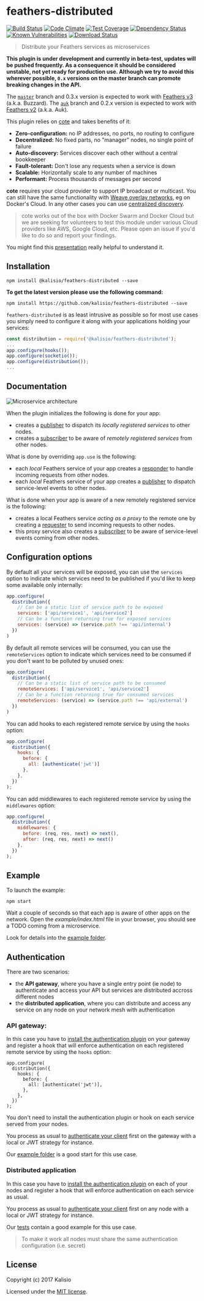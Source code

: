 # feathers-distributed

[![Build Status](https://travis-ci.org/kalisio/feathers-distributed.png?branch=master)](https://travis-ci.org/kalisio/feathers-distributed)
[![Code Climate](https://codeclimate.com/github/kalisio/feathers-distributed/badges/gpa.svg)](https://codeclimate.com/github/kalisio/feathers-distributed)
[![Test Coverage](https://codeclimate.com/github/kalisio/feathers-distributed/badges/coverage.svg)](https://codeclimate.com/github/kalisio/feathers-distributed/coverage)
[![Dependency Status](https://img.shields.io/david/kalisio/feathers-distributed.svg?style=flat-square)](https://david-dm.org/kalisio/feathers-distributed)
[![Known Vulnerabilities](https://snyk.io/test/github/kalisio/feathers-distributed/badge.svg)](https://snyk.io/test/github/kalisio/feathers-distributed)
[![Download Status](https://img.shields.io/npm/dm/@kalisio/feathers-distributed.svg?style=flat-square)](https://www.npmjs.com/package/@kalisio/feathers-distributed)

> Distribute your Feathers services as microservices

**This plugin is under development and currently in beta-test, updates will be pushed frequently.
As a consequence it should be considered unstable, not yet ready for production use.
Although we try to avoid this wherever possible, `0.x` versions on the master branch can promote breaking changes in the API.**

The [`master`](https://github.com/kalisio/feathers-distributed) branch and 0.3.x version is expected to work with [Feathers v3](https://buzzard.docs.feathersjs.com/) (a.k.a. Buzzard).
The [`auk`](https://github.com/kalisio/feathers-distributed/tree/auk) branch and 0.2.x version is expected to work with [Feathers v2](https://auk.docs.feathersjs.com/) (a.k.a. Auk).

This plugin relies on [cote](https://github.com/dashersw/cote) and takes benefits of it:
- **Zero-configuration:** no IP addresses, no ports, no routing to configure
- **Decentralized:** No fixed parts, no "manager" nodes, no single point of
                     failure
- **Auto-discovery:** Services discover each other without a central bookkeeper
- **Fault-tolerant:** Don't lose any requests when a service is down
- **Scalable:** Horizontally scale to any number of machines
- **Performant:** Process thousands of messages per second

**cote** requires your cloud provider to support IP broadcast or multicast. You can still have the same functionality
with [Weave overlay networks](https://github.com/weaveworks/weave), eg on Docker's Cloud. In any other cases you can use [centralized discovery](https://github.com/dashersw/cote#using-centralized-discovery-tools).

> cote works out of the box with Docker Swarm and Docker Cloud but we are seeking for volunteers to test this module under various Cloud providers like AWS, Google Cloud, etc. Please open an issue if you'd like to do so and report your findings.

You might find this [presentation](http://slides.com/armaganamcalar/apiconf-zero-conf-microservices#/) really helpful to understand it.

## Installation

```
npm install @kalisio/feathers-distributed --save
```

**To get the latest version please use the following command:**
```
npm install https://github.com/kalisio/feathers-distributed --save
```

`feathers-distributed` is as least intrusive as possible so for most use cases you simply need to configure it along with your applications holding your services:
```javascript
const distribution = require('@kalisio/feathers-distributed');
...
app.configure(hooks());
app.configure(socketio());
app.configure(distribution());
...
```

## Documentation

![Microservice architecture](https://cdn.rawgit.com/kalisio/feathers-distributed/dd436d9e1a70b66607a893ba9efeaeab339fd50e/Architecture%20Diagram.svg)

When the plugin initializes the following is done for your app:
* creates a [publisher](https://github.com/dashersw/cote#creating-a-publisher) to dispatch its *locally registered services* to other nodes. 
* creates a [subscriber](https://github.com/dashersw/cote#creating-a-subscriber) to be aware of *remotely registered services* from other nodes. 

What is done by overriding `app.use` is the following: 
* each *local* Feathers service of your app creates a [responder](https://github.com/dashersw/cote#creating-a-responder) to handle incoming requests from other nodes.
* each *local* Feathers service of your app creates a [publisher](https://github.com/dashersw/cote#creating-a-publisher) to dispatch service-level events to other nodes.

What is done when your app is aware of a new remotely registered service is the following: 
* creates a local Feathers service *acting as a proxy* to the remote one by creating a [requester](https://github.com/dashersw/cote#creating-a-requester) to send incoming requests to other nodes.
* this proxy service also creates a [subscriber](https://github.com/dashersw/cote#creating-a-subscriber) to be aware of service-level events coming from other nodes.

## Configuration options

By default all your services will be exposed, you can use the `services` option to indicate which services need to be published if you'd like to keep some available only internally:
```javascript
app.configure(
  distribution({
    // Can be a static list of service path to be exposed
    services: ['api/service1', 'api/service2']
    // Can be a function returning true for exposed services
    services: (service) => (service.path !== 'api/internal')
  })
)
```

By default all remote services will be consumed, you can use the `remoteServices` option to indicate which services need to be consumed if you don't want to be polluted by unused ones:
```javascript
app.configure(
  distribution({
    // Can be a static list of service path to be consumed
    remoteServices: ['api/service1', 'api/service2']
    // Can be a function returning true for consumed services
    remoteServices: (service) => (service.path !== 'api/external')
  })
)
```

You can add hooks to each registered remote service by using the `hooks` option:
```javascript
app.configure(
  distribution({
    hooks: {
      before: {
        all: [authenticate('jwt')]
      },
    },
  })
);
```

You can add middlewares to each registered remote service by using the `middlewares` option:
```javascript
app.configure(
  distribution({
    middlewares: {
      before: (req, res, next) => next(),
      after: (req, res, next) => next()
    },
  })
);
```

## Example

To launch the example:
```
npm start
```
Wait a couple of seconds so that each app is aware of other apps on the network. Open the *example/index.html* file in your browser, you should see a TODO coming from a microservice.

Look for details into the [example folder](./example).

## Authentication

There are two scenarios:
* the **API gateway**, where you have a single entry point (ie node) to authenticate and access your API but services are distributed accross different nodes
* the **distributed application**, where you can distribute and access any service on any node on your network mesh with authentication

### API gateway: 

In this case you have to [install the authentication plugin](https://auk.docs.feathersjs.com/api/authentication/server.html#authentication) on your gateway and register a hook that will enforce authentication on each registered remote service by using the `hooks` option:
```
app.configure(
  distribution({
    hooks: {
      before: {
        all: [authenticate('jwt')],
      },
    },
  })
);
```
You don't need to install the authentication plugin or hook on each service served from your nodes.

You process as usual to [authenticate your client](https://auk.docs.feathersjs.com/api/authentication/client.html#additional-feathersclient-methods) first on the gateway with a local or JWT strategy for instance.

Our [example folder](./example) is a good start for this use case.

### Distributed application

In this case you have to [install the authentication plugin](https://auk.docs.feathersjs.com/api/authentication/server.html#authentication) on each of your nodes and register a hook that will enforce authentication on each service as usual.

You process as usual to [authenticate your client](https://auk.docs.feathersjs.com/api/authentication/client.html#additional-feathersclient-methods) first on any node with a local or JWT strategy for instance.

Our [tests](https://github.com/kalisio/feathers-distributed/blob/master/test/index.test.js) contain a good example for this use case.

> To make it work all nodes must share the same authentication configuration (i.e. secret)

## License

Copyright (c) 2017 Kalisio

Licensed under the [MIT license](LICENSE).

